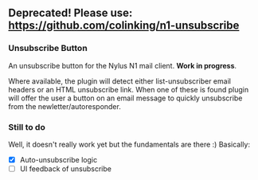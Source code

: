 ## Deprecated! Please use: https://github.com/colinking/n1-unsubscribe

### Unsubscribe Button

An unsubscribe button for the Nylus N1 mail client. **Work in progress**.

Where available, the plugin will detect either list-unsubscriber email headers or an HTML unsubscribe link. When one of these is found plugin will offer the user a button on an email message to quickly unsubscribe from the newletter/autoresponder.

### Still to do

Well, it doesn't really work yet but the fundamentals are there :) Basically:

- [x] Auto-unsubscribe logic
- [ ] UI feedback of unsubscribe
